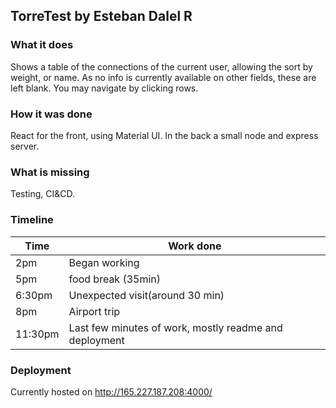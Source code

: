 ## TorreTest by Esteban Dalel R
### What it does
Shows a table of the connections of the current user, allowing the sort by weight, or name. As no info is currently available on other fields, these are left blank.
You may navigate by clicking rows.

### How it was done
React for the front, using Material UI. 
In the back a small node and express server.

### What is missing
Testing, CI&CD.

### Timeline
|Time|Work done|
|-------|-------|
|2pm |Began working|
|5pm |food break (35min)|
|6:30pm |Unexpected visit(around 30 min)|
|8pm |Airport trip|
|11:30pm |Last few minutes of work, mostly readme and deployment|

### Deployment
Currently hosted on http://165.227.187.208:4000/
